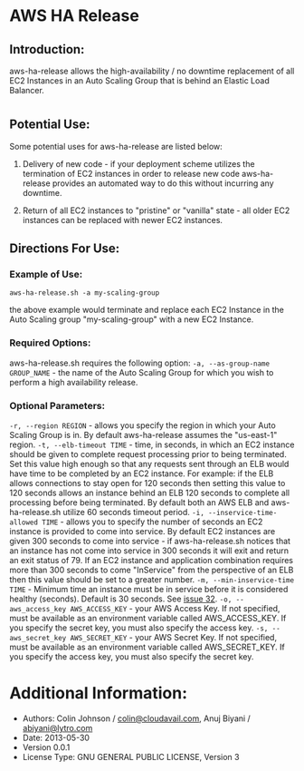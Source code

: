 # AWS HA Release

## Introduction:
aws-ha-release allows the high-availability / no downtime replacement of all EC2 Instances in an Auto Scaling Group that is behind an Elastic Load Balancer.
#
## Potential Use:
Some potential uses for aws-ha-release are listed below:

1. Delivery of new code - if your deployment scheme utilizes the termination of EC2 instances in order to release new code aws-ha-release provides an automated way to do this without incurring any downtime.

2. Return of all EC2 instances to "pristine" or "vanilla" state - all older EC2 instances can be replaced with newer EC2 instances.

## Directions For Use:
### Example of Use:
`aws-ha-release.sh -a my-scaling-group`

the above example would terminate and replace each EC2 Instance in the Auto Scaling group "my-scaling-group" with a new EC2 Instance.
### Required Options:
aws-ha-release.sh requires the following option:
`-a, --as-group-name GROUP_NAME` - the name of the Auto Scaling Group for which you wish to perform a high availability release.
### Optional Parameters:
`-r, --region REGION` - allows you specify the region in which your Auto Scaling Group is in. By default aws-ha-release assumes the "us-east-1" region.
`-t, --elb-timeout TIME` - time, in seconds, in which an EC2 instance should be given to complete request processing prior to being terminated. Set this value high enough so that any requests sent through an ELB would have time to be completed by an EC2 instance. For example: if the ELB allows connections to stay open for 120 seconds then setting this value to 120 seconds allows an instance behind an ELB 120 seconds to complete all processing before being terminated. By default both an AWS ELB and aws-ha-release.sh utilize 60 seconds timeout period.
`-i, --inservice-time-allowed TIME` - allows you to specify the number of seconds an EC2 instance is provided to come into service. By default EC2 instances are given 300 seconds to come into service - if aws-ha-release.sh notices that an instance has not come into service in 300 seconds it will exit and return an exit status of 79. If an EC2 instance and application combination requires more than 300 seconds to come "InService" from the perspective of an ELB then this value should be set to a greater number.
`-m, --min-inservice-time TIME` - Minimum time an instance must be in service before it is considered healthy (seconds). Default is 30 seconds. See [issue 32](https://github.com/colinbjohnson/aws-missing-tools/issues/32).
`-o, --aws_access_key AWS_ACCESS_KEY` - your AWS Access Key. If not specified, must be available as an environment variable called AWS_ACCESS_KEY. If you specify the secret key, you must also specify the access key.
`-s, --aws_secret_key AWS_SECRET_KEY` - your AWS Secret Key. If not specified, must be available as an environment variable called AWS_SECRET_KEY. If you specify the access key, you must also specify the secret key.

# Additional Information:
- Authors: Colin Johnson / colin@cloudavail.com, Anuj Biyani / abiyani@lytro.com
- Date: 2013-05-30
- Version 0.0.1
- License Type: GNU GENERAL PUBLIC LICENSE, Version 3
